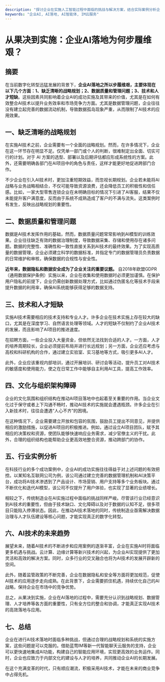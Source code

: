 ```yaml
---
description: "探讨企业在实施人工智能过程中面临的挑战与解决方案，结合实际案例分析企业AI落地的关键因素。"
keywords: "企业AI, AI落地, AI智能体, IM云服务"
---
```

# 从果决到实施：企业AI落地为何步履维艰？

## 摘要

在当前数字化转型迅猛发展的背景下，**企业AI落地之所以步履维艰，主要体现在以下几个方面：1、缺乏清晰的战略规划；2、数据质量和管理问题；3、技术和人才短缺**。这些因素共同影响着企业AI的成功实施及其带来的价值，尤其是在如何有效整合AI技术以提升业务效率和市场竞争力方面。尤其是数据管理问题，企业往往没有建立起完善的数据流动机制，导致数据孤岛现象严重，从而限制了AI技术的应用效果。

## 一、缺乏清晰的战略规划

在实施AI技术之前，企业需要有一个全面的战略规划。然而，在许多情况下，企业在这一环节存在明显不足。仅凭单一部门或个人的判断，很难制定出全面、切实可行的计划。对于 AI 方案的选型、部署以及后期评估都应形成系统性的方案。此外，还需要明确各部门在AI项目中的角色与责任，这样才能更好地促进跨部门合作。

不少企业在引入AI技术时，更加注重短期效益，而忽视长期规划。企业若未能将AI战略与业务战略相结合，不仅可能导致资源浪费，还会降低员工的积极性和信任感。比如，一家大型零售连锁企业在未明确目标的情况下引进了AI客服，结果不仅未能提升客户满意度，反而由于系统不成熟造成了客户的不满与流失。这类案例时有发生，反映出战略规划的重要性。

## 二、数据质量和管理问题

数据是AI技术发挥作用的基础，然而，数据质量问题常常影响到AI模型的训练效果。企业往往缺乏有效的数据治理制度，导致数据采集、存储和使用存在诸多问题。数据的完整性、准确性和一致性直接关系到AI技术的最终效果。为了实现高质量的数据管理，企业必须建立科学的数据标准，并指定专门的数据管理员负责数据的日常维护和审核，确保数据的合规性与安全性。

**近年来，数据隐私和数据安全成为了企业关注的重要议题。** 自2018年欧盟GDPR（通用数据保护条例）实施以来，企业在收集和使用数据时必须更加谨慎。在保护用户隐私的前提下，企业仍需创新数据处理方式，比如通过伪匿名化等技术手段来提升数据的利用率，确保AI系统能够获得足够的数据支持。

## 三、技术和人才短缺

实施AI技术需要相应的技术支持和专业人才。许多企业在技术实施上存在较大的缺口，尤其是在深度学习、自然语言处理等领域。人才的短缺不仅制约了企业AI技术的发展，而且影响了AI项目的推进速度。

在招聘方面，一些企业投入大量资金，但依然无法找到合适的人才。一方面，人才的培养周期较长，企业必须提前布局并进行长远规划；另一方面，企业还应考虑与高校和科研机构的合作，通过建立实验室、实习基地等方式，吸引更多AI人才。

此外，企业应该重视内部培训，通过开展培训、研讨会等活动，提升员工对AI技术的敏感度和使用能力，使之在日常工作中能够自主利用AI工具，提高工作效率。

## 四、文化与组织架构障碍

企业的文化氛围和组织结构在推动AI项目落地中也起着至关重要的作用。当企业文化过于保守或者上下沟通不畅时，推动AI技术的实施就会遭遇瓶颈。许多企业在引入新技术时，往往会遭遇“人心不齐”的困境。

在这种情况下，企业需要建立开放和包容的氛围，鼓励员工提出不同意见，并提供相应的激励措施，以促进AI项目的积极推进。例如，通过设立AI项目团队，赋予其相应的决策权和资源，使团队能够快速响应业务需求，减少官僚主义的干扰。此外，合理的组织结构也能帮助企业更高效地整合资源，推动跨部门的协作。

## 五、行业实例分析

在科技行业的多个成功案例中，企业AI的成功实施往往得益于对上述问题的有效把控。以某知名互联网公司为例，该公司通过建立完善的数据管理机制和AI决策平台，成功将AI技术渗透到了产品设计、市场营销、用户支持等多个业务板块。通过不断优化和迭代AI模型，该公司不仅提升了用户体验，也实现了显著的业绩增长。

相较之下，传统制造业在AI实施过程中面临的挑战同样严峻。尽管该行业已经意识到AI技术的重要性，但由于技术缺口、文化障碍以及对于数据的认知不足，很多项目只能陷入停滞状态。因此，在推动AI技术落地的同时，传统制造业亟需解决数据治理与人才队伍建设等核心问题，才能实现真正的数字化转型。

## 六、AI技术的未来趋势

展望未来，随着AI技术的不断进步和应用案例的逐渐丰富，企业在实施AI时将面临更多机遇与挑战。云计算、边缘计算等新兴技术的兴起，为企业AI实现提供了更加灵活和高效的解决方案。同时，众多行业的交叉融合也将为AI技术的发展开辟新的空间。

此外，随着监管政策的不断完善，企业在数据隐私和安全等方面将更加规范，促使AI技术的应用逐步走向成熟。在此背景下，企业需要抓住机遇，持续优化自己的AI战略，保持企业在市场中的竞争优势。

总之，从果决到实施，企业在AI落地的过程中，需要充分认识到战略规划、数据管理、人才培养等各方面的重要性，只有全方位的整合和协调，才能真正实现AI技术的高效落地与应用。

## 七、总结

企业在进行AI技术落地时面临多种挑战，但通过合理的战略规划和系统的实施方案，这些问题是可以克服的。借助蓝莺IM等新一代智能聊天云服务的支持，企业可以更快速地集成AI功能，构建自己的智能应用环境，实现更高效的业务运作。同时，企业也应致力于内部文化的建设与人才的培养，共同推动企业AI的长期发展。 

在这个充满变革的时代，只有顺应潮流，积极采用AI技术，才能在未来的商业竞争中占得先机。
